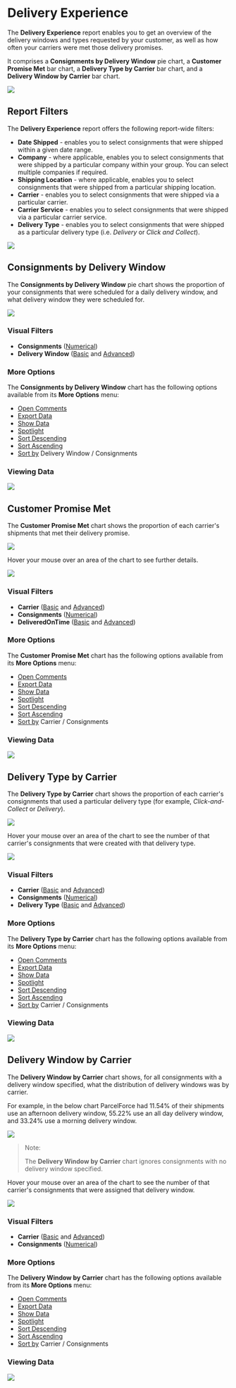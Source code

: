 # Delivery Experience

The **Delivery Experience** report enables you to get an overview of the delivery windows and types requested by your customer, as well as how often your carriers were met those delivery promises. 

It comprises a **Consignments by Delivery Window** pie chart, a **Customer Promise Met** bar chart, a **Delivery Type by Carrier** bar chart, and a **Delivery Window by Carrier** bar chart.

<a href="../images/reports/experience.png" target="_blank">
    <img src="../images/reports/experience.png"/>
</a>

## Report Filters

The **Delivery Experience** report offers the following report-wide filters:

* **Date Shipped** - enables you to select consignments that were shipped within a given date range.
* **Company** - where applicable, enables you to select consignments that were shipped by a particular company within your group. You can select multiple companies if required.
* **Shipping Location** - where applicable, enables you to select consignments that were shipped from a particular shipping location.
* **Carrier** - enables you to select consignments that were shipped via a particular carrier.
* **Carrier Service** - enables you to select consignments that were shipped via a particular carrier service.
* **Delivery Type** - enables you to select consignments that were shipped as a particular delivery type (i.e. *Delivery* or *Click and Collect*).

<a href="../images/reports/experience-left-filter.png" target="_blank">
    <img src="../images/reports/experience-left-filter.png"/>
</a>

## Consignments by Delivery Window

The **Consignments by Delivery Window** pie chart shows the proportion of your consignments that were scheduled for a daily delivery window, and what delivery window they were scheduled for.

<a href="../images/reports/experience-delivery-window.png" target="_blank">
    <img src="../images/reports/experience-delivery-window.png"/>
</a>

### Visual Filters

* **Consignments** ([Numerical](/reports/reports.html#using-numerical-filters))
* **Delivery Window** ([Basic](/reports/reports.html#using-basic-filters) and [Advanced](/reports/reports.html#using-advanced-filters))

### More Options

The **Consignments by Delivery Window** chart has the following options available from its **More Options** menu:

* [Open Comments](/reports/reports.html#open-comments)
* [Export Data](/reports/reports.html#export-data)
* [Show Data](/reports/reports.html#show-data)
* [Spotlight](/reports/reports.html#spotlight)
* [Sort Descending](/reports/reports.html#sort-descending--ascending--sort-by)
* [Sort Ascending](/reports/reports.html#sort-descending--ascending--sort-by)
* [Sort by](/reports/reports.html#sort-descending--ascending--sort-by) Delivery Window / Consignments

### Viewing Data

<a href="../images/reports/experience-delivery-window-data.png" target="_blank">
    <img src="../images/reports/experience-delivery-window-data.png"/>
</a>

## Customer Promise Met

The **Customer Promise Met** chart shows the proportion of each carrier's shipments that met their delivery promise.

<a href="../images/reports/experience-promise.png" target="_blank">
    <img src="../images/reports/experience-promise.png"/>
</a>

Hover your mouse over an area of the chart to see further details.

<a href="../images/reports/experience-promise-highlight.png" target="_blank">
    <img src="../images/reports/experience-promise-highlight.png"/>
</a>

### Visual Filters

* **Carrier** ([Basic](/reports/reports.html#using-basic-filters) and [Advanced](/reports/reports.html#using-advanced-filters))
* **Consignments** ([Numerical](/reports/reports.html#using-numerical-filters))
* **DeliveredOnTime** ([Basic](/reports/reports.html#using-basic-filters) and [Advanced](/reports/reports.html#using-advanced-filters))

### More Options

The **Customer Promise Met** chart has the following options available from its **More Options** menu:

* [Open Comments](/reports/reports.html#open-comments)
* [Export Data](/reports/reports.html#export-data)
* [Show Data](/reports/reports.html#show-data)
* [Spotlight](/reports/reports.html#spotlight)
* [Sort Descending](/reports/reports.html#sort-descending--ascending--sort-by)
* [Sort Ascending](/reports/reports.html#sort-descending--ascending--sort-by)
* [Sort by](/reports/reports.html#sort-descending--ascending--sort-by) Carrier / Consignments

### Viewing Data

<a href="../images/reports/experience-promise-data.png" target="_blank">
    <img src="../images/reports/experience-promise-data.png"/>
</a>

## Delivery Type by Carrier

The **Delivery Type by Carrier** chart shows the proportion of each carrier's consignments that used a particular delivery type (for example, *Click-and-Collect* or *Delivery*).

<a href="../images/reports/experience-type-by-carrier.png" target="_blank">
    <img src="../images/reports/experience-type-by-carrier.png"/>
</a>

Hover your mouse over an area of the chart to see the number of that carrier's consignments that were created with that delivery type.

<a href="../images/reports/experience-type-by-carrier-highlight.png" target="_blank">
    <img src="../images/reports/experience-type-by-carrier-highlight.png"/>
</a>

### Visual Filters

* **Carrier** ([Basic](/reports/reports.html#using-basic-filters) and [Advanced](/reports/reports.html#using-advanced-filters))
* **Consignments** ([Numerical](/reports/reports.html#using-numerical-filters))
* **Delivery Type** ([Basic](/reports/reports.html#using-basic-filters) and [Advanced](/reports/reports.html#using-advanced-filters))

### More Options

The **Delivery Type by Carrier** chart has the following options available from its **More Options** menu:

* [Open Comments](/reports/reports.html#open-comments)
* [Export Data](/reports/reports.html#export-data)
* [Show Data](/reports/reports.html#show-data)
* [Spotlight](/reports/reports.html#spotlight)
* [Sort Descending](/reports/reports.html#sort-descending--ascending--sort-by)
* [Sort Ascending](/reports/reports.html#sort-descending--ascending--sort-by)
* [Sort by](/reports/reports.html#sort-descending--ascending--sort-by) Carrier / Consignments

### Viewing Data

<a href="../images/reports/experience-type-by-carrier-data.png" target="_blank">
    <img src="../images/reports/experience-type-by-carrier-data.png"/>
</a>

## Delivery Window by Carrier

The **Delivery Window by Carrier** chart shows, for all consignments with a delivery window specified, what the distribution of delivery windows was by carrier. 

For example, in the below chart ParcelForce had 11.54% of their shipments use an afternoon delivery window, 55.22% use an all day delivery window, and 33.24% use a morning delivery window.

<a href="../images/reports/experience-window.png" target="_blank">
    <img src="../images/reports/experience-window.png"/>
</a>

> <span class="note-header">Note:</span>
>
> The **Delivery Window by Carrier** chart ignores consignments with no delivery window specified.

Hover your mouse over an area of the chart to see the number of that carrier's consignments that were assigned that delivery window.

<a href="../images/reports/experience-window-highlight.png" target="_blank">
    <img src="../images/reports/experience-window-highlight.png"/>
</a>

### Visual Filters

* **Carrier** ([Basic](/reports/reports.html#using-basic-filters) and [Advanced](/reports/reports.html#using-advanced-filters))
* **Consignments** ([Numerical](/reports/reports.html#using-numerical-filters))

### More Options

The **Delivery Window by Carrier** chart has the following options available from its **More Options** menu:

* [Open Comments](/reports/reports.html#open-comments)
* [Export Data](/reports/reports.html#export-data)
* [Show Data](/reports/reports.html#show-data)
* [Spotlight](/reports/reports.html#spotlight)
* [Sort Descending](/reports/reports.html#sort-descending--ascending--sort-by)
* [Sort Ascending](/reports/reports.html#sort-descending--ascending--sort-by)
* [Sort by](/reports/reports.html#sort-descending--ascending--sort-by) Carrier / Consignments

### Viewing Data

<a href="../images/reports/experience-window-data.png" target="_blank">
    <img src="../images/reports/experience-window-data.png"/>
</a>